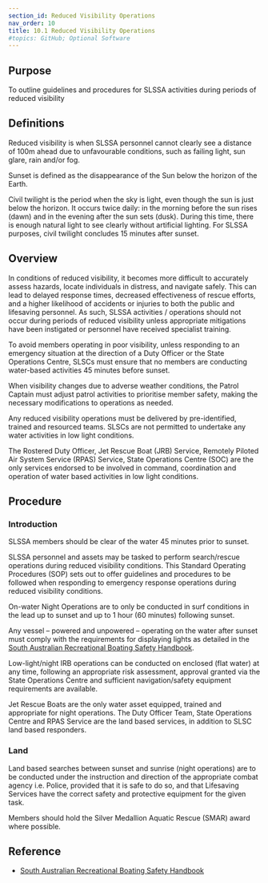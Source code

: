 ```yaml
---
section_id: Reduced Visibility Operations
nav_order: 10
title: 10.1 Reduced Visibility Operations
#topics: GitHub; Optional Software
---
```


## Purpose

To outline guidelines and procedures for SLSSA activities during periods of reduced visibility

## Definitions

Reduced visibility is when SLSSA personnel cannot clearly see a distance of 100m ahead due to unfavourable conditions, such as failing light, sun glare, rain and/or fog.

Sunset is defined as the disappearance of the Sun below the horizon of the Earth.

Civil twilight is the period when the sky is light, even though the sun is just below the horizon. It occurs twice daily: in the morning before the sun rises (dawn) and in the evening after the sun sets (dusk). During this time, there is enough natural light to see clearly without artificial lighting. For SLSSA purposes, civil twilight concludes 15 minutes after sunset.

## Overview

In conditions of reduced visibility, it becomes more difficult to accurately assess hazards, locate individuals in distress, and navigate safely. This can lead to delayed response times, decreased effectiveness of rescue efforts, and a higher likelihood of accidents or injuries to both the public and lifesaving personnel. As such, SLSSA activities / operations should not occur during periods of reduced visibility unless appropriate mitigations have been instigated or personnel have received specialist training.

To avoid members operating in poor visibility, unless responding to an emergency situation at the direction of a Duty Officer or the State Operations Centre, SLSCs must ensure that no members are conducting water-based activities 45 minutes before sunset.

When visibility changes due to adverse weather conditions, the Patrol Captain must adjust patrol activities to prioritise member safety, making the necessary modifications to operations as needed.

Any reduced visibility operations must be delivered by pre-identified, trained and resourced teams. SLSCs are not permitted to undertake any water activities in low light conditions.

The Rostered Duty Officer, Jet Rescue Boat (JRB) Service, Remotely Piloted Air System Service (RPAS) Service, State Operations Centre (SOC) are the only services endorsed to be involved in command, coordination and operation of water based activities in low light conditions.

## Procedure

### Introduction

SLSSA members should be clear of the water 45 minutes prior to sunset.

SLSSA personnel and assets may be tasked to perform search/rescue operations during reduced visibility conditions. This Standard Operating Procedures (SOP) sets out to offer guidelines and procedures to be followed when responding to emergency response operations during reduced visibility conditions.

On-water Night Operations are to only be conducted in surf conditions in the lead up to sunset and up to 1 hour (60 minutes) following sunset.

Any vessel – powered and unpowered – operating on the water after sunset must comply with the requirements for displaying lights as detailed in the [South Australian Recreational Boating Safety Handbook](https://www.marinesafety.sa.gov.au/__data/assets/pdf_file/0006/1106376/SA-Recreational-Boating-Safety-Handbook-August-2022.pdf).

Low-light/night IRB operations can be conducted on enclosed (flat water) at any time, following an appropriate risk assessment, approval granted via the State Operations Centre and sufficient navigation/safety equipment requirements are available.

Jet Rescue Boats are the only water asset equipped, trained and appropriate for night operations. The Duty Officer Team, State Operations Centre and RPAS Service are the land based services, in addition to SLSC land based responders.

### Land

Land based searches between sunset and sunrise (night operations) are to be conducted under the instruction and direction of the appropriate combat agency i.e. Police, provided that it is safe to do so, and that Lifesaving Services have the correct safety and protective equipment for the given task.

Members should hold the Silver Medallion Aquatic Rescue (SMAR) award where possible.

## Reference

- [South Australian Recreational Boating Safety Handbook](https://www.marinesafety.sa.gov.au/__data/assets/pdf_file/0006/1106376/SA-Recreational-Boating-Safety-Handbook-August-2022.pdf)